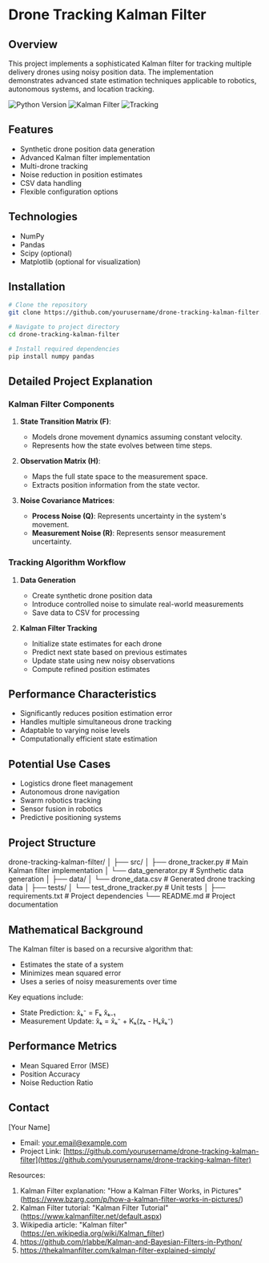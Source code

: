 # Drone Tracking Kalman Filter

## Overview

This project implements a sophisticated Kalman filter for tracking multiple delivery drones using noisy position data. The implementation demonstrates advanced state estimation techniques applicable to robotics, autonomous systems, and location tracking.

![Python Version](https://img.shields.io/badge/python-3.8+-blue.svg)
![Kalman Filter](https://img.shields.io/badge/algorithm-Kalman%20Filter-green)
![Tracking](https://img.shields.io/badge/application-Drone%20Tracking-orange)

## Features

- Synthetic drone position data generation
- Advanced Kalman filter implementation
- Multi-drone tracking
- Noise reduction in position estimates
- CSV data handling
- Flexible configuration options

## Technologies

- NumPy
- Pandas
- Scipy (optional)
- Matplotlib (optional for visualization)

## Installation

```bash
# Clone the repository
git clone https://github.com/yourusername/drone-tracking-kalman-filter.git

# Navigate to project directory
cd drone-tracking-kalman-filter

# Install required dependencies
pip install numpy pandas
```

## Detailed Project Explanation

### Kalman Filter Components

1. **State Transition Matrix (F)**: 
   - Models drone movement dynamics assuming constant velocity.
   - Represents how the state evolves between time steps.

2. **Observation Matrix (H)**: 
   - Maps the full state space to the measurement space.
   - Extracts position information from the state vector.

3. **Noise Covariance Matrices**:
   - **Process Noise (Q)**: Represents uncertainty in the system's movement.
   - **Measurement Noise (R)**: Represents sensor measurement uncertainty.

### Tracking Algorithm Workflow

1. **Data Generation**
   - Create synthetic drone position data
   - Introduce controlled noise to simulate real-world measurements
   - Save data to CSV for processing

2. **Kalman Filter Tracking**
   - Initialize state estimates for each drone
   - Predict next state based on previous estimates
   - Update state using new noisy observations
   - Compute refined position estimates

## Performance Characteristics

- Significantly reduces position estimation error
- Handles multiple simultaneous drone tracking
- Adaptable to varying noise levels
- Computationally efficient state estimation

## Potential Use Cases

- Logistics drone fleet management
- Autonomous drone navigation
- Swarm robotics tracking
- Sensor fusion in robotics
- Predictive positioning systems

## Project Structure

drone-tracking-kalman-filter/
│
├── src/
│   ├── drone_tracker.py         # Main Kalman filter implementation
│   └── data_generator.py        # Synthetic data generation
│
├── data/
│   └── drone_data.csv           # Generated drone tracking data
│
├── tests/
│   └── test_drone_tracker.py    # Unit tests
│
├── requirements.txt             # Project dependencies
└── README.md                    # Project documentation

## Mathematical Background

The Kalman filter is based on a recursive algorithm that:
- Estimates the state of a system
- Minimizes mean squared error
- Uses a series of noisy measurements over time

Key equations include:
- State Prediction: x̂ₖ⁻ = Fₖ x̂ₖ₋₁
- Measurement Update: x̂ₖ = x̂ₖ⁻ + Kₖ(zₖ - Hₖx̂ₖ⁻)

## Performance Metrics

- Mean Squared Error (MSE)
- Position Accuracy
- Noise Reduction Ratio

## Contact

[Your Name]
- Email: your.email@example.com
- Project Link: [https://github.com/yourusername/drone-tracking-kalman-filter](https://github.com/yourusername/drone-tracking-kalman-filter)


Resources:
1. Kalman Filter explanation: "How a Kalman Filter Works, in Pictures" (https://www.bzarg.com/p/how-a-kalman-filter-works-in-pictures/)
2. Kalman Filter tutorial: "Kalman Filter Tutorial" (https://www.kalmanfilter.net/default.aspx)
3. Wikipedia article: "Kalman filter" (https://en.wikipedia.org/wiki/Kalman_filter)
4. https://github.com/rlabbe/Kalman-and-Bayesian-Filters-in-Python/
5. https://thekalmanfilter.com/kalman-filter-explained-simply/

